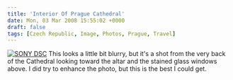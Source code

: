 ```yaml
---
title: 'Interior Of Prague Cathedral'
date: Mon, 03 Mar 2008 15:55:02 +0000
draft: false
tags: [Czech Republic, Image, Photos, Prague, Travel]
---
```


[![SONY DSC](http://gerard.interwebworld.co.uk/files/2008/03/inside-prague-cathedral.jpg)](http://gerard.interwebworld.co.uk/files/2008/03/inside-prague-cathedral.jpg) This looks a little bit blurry, but it's a shot from the very back of the Cathedral looking toward the altar and the stained glass windows above. I did try to enhance the photo, but this is the best I could get.